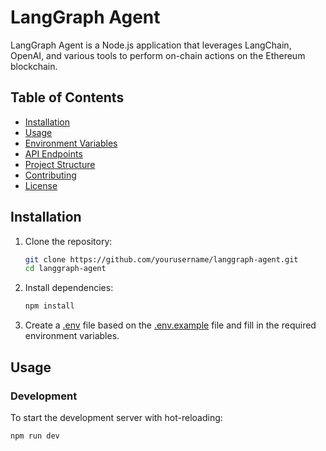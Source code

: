 # LangGraph Agent

LangGraph Agent is a Node.js application that leverages LangChain, OpenAI, and various tools to perform on-chain actions on the Ethereum blockchain.
## Table of Contents

- [Installation](#installation)
- [Usage](#usage)
- [Environment Variables](#environment-variables)
- [API Endpoints](#api-endpoints)
- [Project Structure](#project-structure)
- [Contributing](#contributing)
- [License](#license)

## Installation

1. Clone the repository:
    ```sh
    git clone https://github.com/yourusername/langgraph-agent.git
    cd langgraph-agent
    ```

2. Install dependencies:
    ```sh
    npm install
    ```

3. Create a [.env](http://_vscodecontentref_/0) file based on the [.env.example](http://_vscodecontentref_/1) file and fill in the required environment variables.

## Usage

### Development

To start the development server with hot-reloading:
```sh
npm run dev
